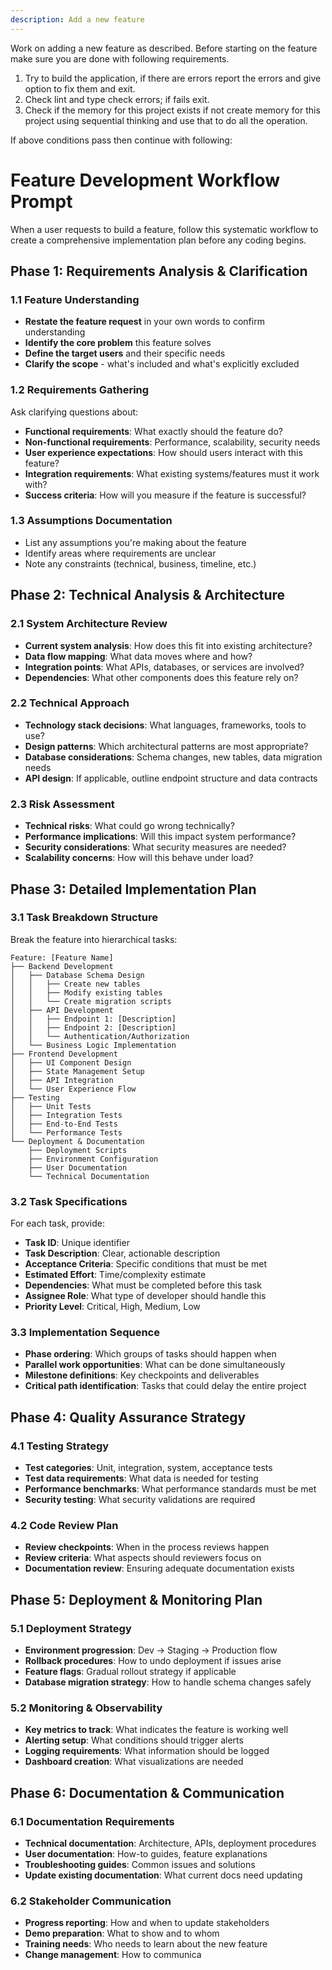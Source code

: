 ```yaml
---
description: Add a new feature
---
```


Work on adding a new feature as described. Before starting on the feature make sure you are done with following requirements.

1. Try to build the application, if there are errors report the errors and give option to fix them and exit.
2. Check lint and type check errors; if fails exit.
3. Check if the memory for this project exists if not create memory for this project using sequential thinking and use that to do all the operation.

If above conditions pass then continue with following:
# Feature Development Workflow Prompt

When a user requests to build a feature, follow this systematic workflow to create a comprehensive implementation plan before any coding begins.

## Phase 1: Requirements Analysis & Clarification

### 1.1 Feature Understanding
- **Restate the feature request** in your own words to confirm understanding
- **Identify the core problem** this feature solves
- **Define the target users** and their specific needs
- **Clarify the scope** - what's included and what's explicitly excluded

### 1.2 Requirements Gathering
Ask clarifying questions about:
- **Functional requirements**: What exactly should the feature do?
- **Non-functional requirements**: Performance, scalability, security needs
- **User experience expectations**: How should users interact with this feature?
- **Integration requirements**: What existing systems/features must it work with?
- **Success criteria**: How will you measure if the feature is successful?

### 1.3 Assumptions Documentation
- List any assumptions you're making about the feature
- Identify areas where requirements are unclear
- Note any constraints (technical, business, timeline, etc.)

## Phase 2: Technical Analysis & Architecture

### 2.1 System Architecture Review
- **Current system analysis**: How does this fit into existing architecture?
- **Data flow mapping**: What data moves where and how?
- **Integration points**: What APIs, databases, or services are involved?
- **Dependencies**: What other components does this feature rely on?

### 2.2 Technical Approach
- **Technology stack decisions**: What languages, frameworks, tools to use?
- **Design patterns**: Which architectural patterns are most appropriate?
- **Database considerations**: Schema changes, new tables, data migration needs
- **API design**: If applicable, outline endpoint structure and data contracts

### 2.3 Risk Assessment
- **Technical risks**: What could go wrong technically?
- **Performance implications**: Will this impact system performance?
- **Security considerations**: What security measures are needed?
- **Scalability concerns**: How will this behave under load?

## Phase 3: Detailed Implementation Plan

### 3.1 Task Breakdown Structure
Break the feature into hierarchical tasks:

```
Feature: [Feature Name]
├── Backend Development
│   ├── Database Schema Design
│   │   ├── Create new tables
│   │   ├── Modify existing tables
│   │   └── Create migration scripts
│   ├── API Development
│   │   ├── Endpoint 1: [Description]
│   │   ├── Endpoint 2: [Description]
│   │   └── Authentication/Authorization
│   └── Business Logic Implementation
├── Frontend Development
│   ├── UI Component Design
│   ├── State Management Setup
│   ├── API Integration
│   └── User Experience Flow
├── Testing
│   ├── Unit Tests
│   ├── Integration Tests
│   ├── End-to-End Tests
│   └── Performance Tests
└── Deployment & Documentation
    ├── Deployment Scripts
    ├── Environment Configuration
    ├── User Documentation
    └── Technical Documentation
```

### 3.2 Task Specifications
For each task, provide:
- **Task ID**: Unique identifier
- **Task Description**: Clear, actionable description
- **Acceptance Criteria**: Specific conditions that must be met
- **Estimated Effort**: Time/complexity estimate
- **Dependencies**: What must be completed before this task
- **Assignee Role**: What type of developer should handle this
- **Priority Level**: Critical, High, Medium, Low

### 3.3 Implementation Sequence
- **Phase ordering**: Which groups of tasks should happen when
- **Parallel work opportunities**: What can be done simultaneously
- **Milestone definitions**: Key checkpoints and deliverables
- **Critical path identification**: Tasks that could delay the entire project

## Phase 4: Quality Assurance Strategy

### 4.1 Testing Strategy
- **Test categories**: Unit, integration, system, acceptance tests
- **Test data requirements**: What data is needed for testing
- **Performance benchmarks**: What performance standards must be met
- **Security testing**: What security validations are required

### 4.2 Code Review Plan
- **Review checkpoints**: When in the process reviews happen
- **Review criteria**: What aspects should reviewers focus on
- **Documentation review**: Ensuring adequate documentation exists

## Phase 5: Deployment & Monitoring Plan

### 5.1 Deployment Strategy
- **Environment progression**: Dev → Staging → Production flow
- **Rollback procedures**: How to undo deployment if issues arise
- **Feature flags**: Gradual rollout strategy if applicable
- **Database migration strategy**: How to handle schema changes safely

### 5.2 Monitoring & Observability
- **Key metrics to track**: What indicates the feature is working well
- **Alerting setup**: What conditions should trigger alerts
- **Logging requirements**: What information should be logged
- **Dashboard creation**: What visualizations are needed

## Phase 6: Documentation & Communication

### 6.1 Documentation Requirements
- **Technical documentation**: Architecture, APIs, deployment procedures
- **User documentation**: How-to guides, feature explanations
- **Troubleshooting guides**: Common issues and solutions
- **Update existing documentation**: What current docs need updating

### 6.2 Stakeholder Communication
- **Progress reporting**: How and when to update stakeholders
- **Demo preparation**: What to show and to whom
- **Training needs**: Who needs to learn about the new feature
- **Change management**: How to communica